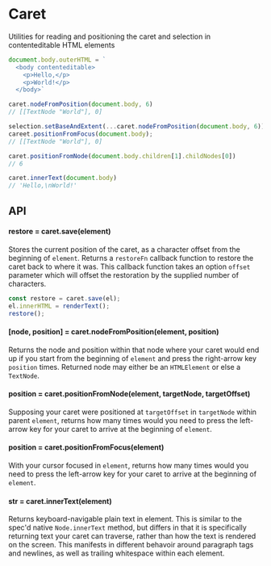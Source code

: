 # Caret

Utilities for reading and positioning the caret and selection in contenteditable HTML elements

```javascript
document.body.outerHTML = `
  <body contenteditable>
    <p>Hello,</p>
    <p>World!</p>
  </body>`

caret.nodeFromPosition(document.body, 6)
// [[TextNode "World"], 0]

selection.setBaseAndExtent(...caret.nodeFromPosition(document.body, 6));
careet.positionFromFocus(document.body);
// [[TextNode "World"], 0]

caret.positionFromNode(document.body.children[1].childNodes[0])
// 6

caret.innerText(document.body)
// 'Hello,\nWorld!'
```

## API

#### restore = caret.save(element)

Stores the current position of the caret, as a character offset from the beginning of `element`.  Returns a `restoreFn` callback function to restore the caret back to where it was.  This callback function takes an option `offset` parameter which will offset the restoration by the supplied number of characters.

```javascript
const restore = caret.save(el);
el.innerHTML = renderText();
restore();
```

#### [node, position] = caret.nodeFromPosition(element, position)

Returns the node and position within that node where your caret would end up if you start from the beginning of `element` and press the right-arrow key `position` times.  Returned node may either be an `HTMLElement` or else a `TextNode`.

#### position = caret.positionFromNode(element, targetNode, targetOffset)

Supposing your caret were positioned at `targetOffset` in `targetNode` within parent `element`, returns how many times would you need to press the left-arrow key for your caret to arrive at the beginning of `element`.

#### position = caret.positionFromFocus(element)

With your cursor focused in `element`, returns how many times would you need to press the left-arrow key for your caret to arrive at the beginning of `element`.

#### str = caret.innerText(element)

Returns keyboard-navigable plain text in element.  This is similar to the spec'd native `Node.innerText` method, but differs in that it is specifically returning text your caret can traverse, rather than how the text is rendered on the screen.  This manifests in different behavoir around paragraph tags and newlines, as well as trailing whitespace within each element.

